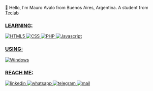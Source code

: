👋 Hello, I'm Mauro Avalo from Buenos Aires, Argentina. A student from <a href="https://www.teclab.edu.ar/acerca-de-teclab/" target="_blank">Teclab
<h3>LEARNING:</h3>
  
![HTML5](https://img.shields.io/badge/HTML5-E34F26?style=for-the-badge&logo=html5&logoColor=white)
![CSS](https://img.shields.io/badge/CSS-762987?style=for-the-badge&logo=CSS3&logoColor=white)
![PHP](https://img.shields.io/badge/PHP-509ed8?style=for-the-badge&logo=php&logoColor=white)
![Javascript](https://img.shields.io/badge/JavaScript-F7DF1E?style=for-the-badge&logo=javascript&logoColor=black)

  <h3>USING:</h3>
  
![Windows](https://img.shields.io/badge/Windows-0078D6?style=for-the-badge&logo=windows&logoColor=white)

  <h3>REACH ME:</h3>
  
<a href="https://www.linkedin.com/in/mollfunn/" target="_blank">
  <img src="https://img.shields.io/badge/LinkedIn-0077B5?style=for-the-badge&logo=linkedin&logoColor=white" alt="linkedin"/>
</a>

<a href="https://wa.link/etm8fn" target="_blank">
  <img src="https://img.shields.io/badge/WhatsApp-25D366?style=for-the-badge&logo=whatsapp&logoColor=white" alt="whatsapp"/>
</a>

<a href="https://t.me/Mollfunn" target="_blank">
  <img src="https://img.shields.io/badge/telegram-0077B5?style=for-the-badge&logo=telegram&logoColor=white" alt="telegram"/>
</a>

<a href="mailto:mollfunn@gmail.com" target="_blank">
  <img src="https://img.shields.io/badge/Gmail-D14836?style=for-the-badge&logo=gmail&logoColor=white" alt="mail"/>
</a>


<!--
**Mollfunn/Mollfunn** is a ✨ _special_ ✨ repository because its `README.md` (this file) appears on your GitHub profile.
-->
